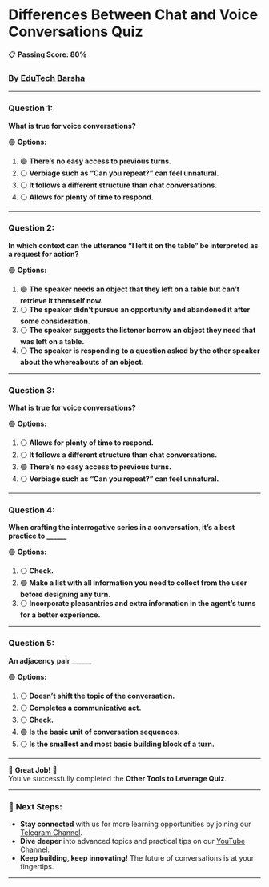 # **Differences Between Chat and Voice Conversations Quiz**  
📋 **Passing Score: 80%**  
### **By [EduTech Barsha](https://www.youtube.com/@edutechbarsha)**  
---

### **Question 1:**  
**What is true for voice conversations?**  

🟢 **Options:**  
1. 🟢 **There’s no easy access to previous turns.**  
2. ⚪ **Verbiage such as “Can you repeat?” can feel unnatural.**  
3. ⚪ **It follows a different structure than chat conversations.**  
4. ⚪ **Allows for plenty of time to respond.**  

---

### **Question 2:**  
**In which context can the utterance “I left it on the table” be interpreted as a request for action?**  

🟢 **Options:**  
1. 🟢 **The speaker needs an object that they left on a table but can’t retrieve it themself now.**  
2. ⚪ **The speaker didn’t pursue an opportunity and abandoned it after some consideration.**  
3. ⚪ **The speaker suggests the listener borrow an object they need that was left on a table.**  
4. ⚪ **The speaker is responding to a question asked by the other speaker about the whereabouts of an object.**  

---

### **Question 3:**  
**What is true for voice conversations?**  

🟢 **Options:**  
1. ⚪ **Allows for plenty of time to respond.**  
2. ⚪ **It follows a different structure than chat conversations.**  
3. 🟢 **There’s no easy access to previous turns.**  
4. ⚪ **Verbiage such as “Can you repeat?” can feel unnatural.**  

---

### **Question 4:**  
**When crafting the interrogative series in a conversation, it’s a best practice to ______**  

🟢 **Options:**  
1. ⚪ **Check.**  
2. 🟢 **Make a list with all information you need to collect from the user before designing any turn.**  
3. ⚪ **Incorporate pleasantries and extra information in the agent’s turns for a better experience.**  

---

### **Question 5:**  
**An adjacency pair ______**  

🟢 **Options:**  
1. ⚪ **Doesn’t shift the topic of the conversation.**  
2. ⚪ **Completes a communicative act.**  
3. ⚪ **Check.**  
4. 🟢 **Is the basic unit of conversation sequences.**  
5. ⚪ **Is the smallest and most basic building block of a turn.**  

---

🎉 **Great Job!** 🎉  
You’ve successfully completed the **Other Tools to Leverage Quiz**.  

---

### 🚀 **Next Steps**:  
- **Stay connected** with us for more learning opportunities by joining our [Telegram Channel](https://t.me/edutechbarsha).  
- **Dive deeper** into advanced topics and practical tips on our [YouTube Channel](https://www.youtube.com/@edutechbarsha).  
- **Keep building, keep innovating!** The future of conversations is at your fingertips.  

---
